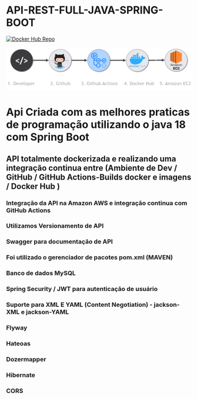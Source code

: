 # API-REST-FULL-JAVA-SPRING-BOOT


[![Docker Hub Repo](https://img.shields.io/docker/pulls/leovilela100/rest-with-spring-boot-erudio.svg)](https://hub.docker.com/r/leovilela100/rest-with-spring-boot-erudio)

<img src=https://github.com/leonardovilela100/API-REST-FULL-JAVA-SPRING-BOOT/blob/main/Imagen_integracao_conti.png>


<h1>Api Criada com as melhores praticas de programação utilizando o java 18 com Spring Boot</h1>
<h2>API totalmente dockerizada e realizando uma integração continua entre (Ambiente de Dev / GitHub / GitHub Actions-Builds docker e imagens / Docker Hub ) </h2>
<h3>Integração da API na Amazon AWS e integração continua com GitHub Actions</h3>
<h3>Utilizamos Versionamento de API</h3>
<h3>Swagger para documentação de API</h3>
<h3>Foi utilizado o gerenciador de pacotes pom.xml (MAVEN)  </h3>
<h3>Banco de dados MySQL</h3>
<h3>Spring Security / JWT para autenticação de usuário</h3>
<h3>Suporte para XML E YAML (Content Negotiation) - jackson-XML e jackson-YAML</h3>
<h3>Flyway </h3>
<h3>Hateoas</h3>
<h3>Dozermapper</h3>
<h3>Hibernate</h3>
<h3>CORS</h3>

